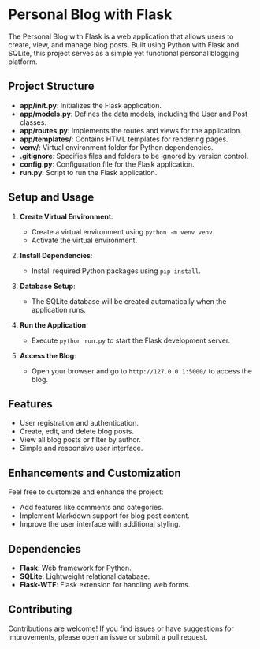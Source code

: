 # Personal Blog with Flask

The Personal Blog with Flask is a web application that allows users to create, view, and manage blog posts. Built using Python with Flask and SQLite, this project serves as a simple yet functional personal blogging platform.

## Project Structure

- **app/__init__.py**: Initializes the Flask application.
- **app/models.py**: Defines the data models, including the User and Post classes.
- **app/routes.py**: Implements the routes and views for the application.
- **app/templates/**: Contains HTML templates for rendering pages.
- **venv/**: Virtual environment folder for Python dependencies.
- **.gitignore**: Specifies files and folders to be ignored by version control.
- **config.py**: Configuration file for the Flask application.
- **run.py**: Script to run the Flask application.

## Setup and Usage

1. **Create Virtual Environment**:
   - Create a virtual environment using `python -m venv venv`.
   - Activate the virtual environment.

2. **Install Dependencies**:
   - Install required Python packages using `pip install`.

3. **Database Setup**:
   - The SQLite database will be created automatically when the application runs.

4. **Run the Application**:
   - Execute `python run.py` to start the Flask development server.

5. **Access the Blog**:
   - Open your browser and go to `http://127.0.0.1:5000/` to access the blog.

## Features

- User registration and authentication.
- Create, edit, and delete blog posts.
- View all blog posts or filter by author.
- Simple and responsive user interface.

## Enhancements and Customization

Feel free to customize and enhance the project:
- Add features like comments and categories.
- Implement Markdown support for blog post content.
- Improve the user interface with additional styling.

## Dependencies

- **Flask**: Web framework for Python.
- **SQLite**: Lightweight relational database.
- **Flask-WTF**: Flask extension for handling web forms.

## Contributing

Contributions are welcome! If you find issues or have suggestions for improvements, please open an issue or submit a pull request.
